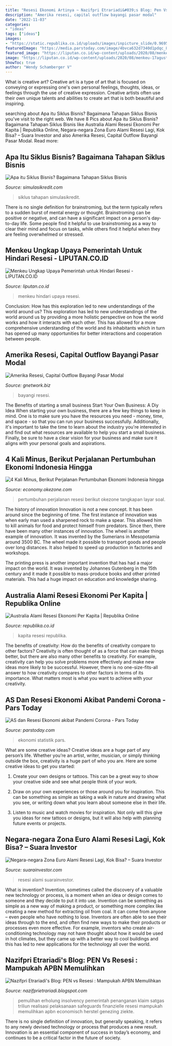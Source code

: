 ```yaml
---
title: "Resesi Ekonomi Artinya ~ Nazifpri Etrariadi&#039;s Blog: Pen Vs Resesi : Mampukah Apbn Memulihkan"
description: "Amerika resesi, capital outflow bayangi pasar modal"
date: "2022-11-03"
categories:
- "ideas"
tags: ["ideas"]
images:
- "https://static.republika.co.id/uploads/images/inpicture_slide/0.96953400-1551848401-10874794-16x9-2150x1210.jpg.jpg"
featuredImage: "https://media.parstoday.com/image/4bvca632d7340d1pdqc_800C450.jpg"
featured_image: "https://liputan.co.id/wp-content/uploads/2020/08/menkeu-17agustus2020.jpg"
image: "https://liputan.co.id/wp-content/uploads/2020/08/menkeu-17agustus2020.jpg"
ShowToc: true
author: "Wendy Schamberger V"
---
```



What is creative art?
Creative art is a type of art that is focused on conveying or expressing one's own personal feelings, thoughts, ideas, or feelings through the use of creative expression. Creative artists often use their own unique talents and abilities to create art that is both beautiful and inspiring.

	

		
searching about Apa itu Siklus Bisnis? Bagaimana Tahapan Siklus Bisnis you've visit to the right web. We have 8 Pics about Apa itu Siklus Bisnis? Bagaimana Tahapan Siklus Bisnis like Australia Alami Resesi Ekonomi Per Kapita | Republika Online, Negara-negara Zona Euro Alami Resesi Lagi, Kok Bisa? – Suara Investor and also Amerika Resesi, Capital Outflow Bayangi Pasar Modal. Read more:
		
    
## Apa Itu Siklus Bisnis? Bagaimana Tahapan Siklus Bisnis

<img loading=lazy src="https://www.simulasikredit.com/wp-content/uploads/2018/09/bussiness-cycle-300x196.png" onerror="this.onerror=null;this.src='https://tse3.mm.bing.net/th?id=OIP.ew190SMAT9tpxcGWrg-KWgAAAA&amp;pid=15.1';" alt="Apa itu Siklus Bisnis? Bagaimana Tahapan Siklus Bisnis">

_Source: simulasikredit.com_

>siklus tahapan simulasikredit. 

	

There is no single definition for brainstroming, but the term typically refers to a sudden burst of mental energy or thought. Brainstroming can be positive or negative, and can have a significant impact on a person's day-to-day life. Some people find it helpful to use brainstroming as a way to clear their mind and focus on tasks, while others find it helpful when they are feeling overwhelmed or stressed.

    
## Menkeu Ungkap Upaya Pemerintah Untuk Hindari Resesi - LIPUTAN.CO.ID

<img loading=lazy src="https://liputan.co.id/wp-content/uploads/2020/08/menkeu-17agustus2020.jpg" onerror="this.onerror=null;this.src='https://tse1.mm.bing.net/th?id=OIP.U9NhSu9AAgJq0LdtPhg6owHaE8&amp;pid=15.1';" alt="Menkeu Ungkap Upaya Pemerintah untuk Hindari Resesi - LIPUTAN.CO.ID">

_Source: liputan.co.id_

>menkeu hindari upaya resesi. 

	

Conclusion: How has this exploration led to new understandings of the world around us?
This exploration has led to new understandings of the world around us by providing a more holistic perspective on how the world works and how it interacts with each other. This has allowed for a more comprehensive understanding of the world and its inhabitants which in turn has opened up many opportunities for better interactions and cooperation between people.

    
## Amerika Resesi, Capital Outflow Bayangi Pasar Modal

<img loading=lazy src="http://www.gnetwork.biz/wp-content/uploads/2020/07/amerika-resesi-capital-outflow-bayangi-pasar-modal.jpg" onerror="this.onerror=null;this.src='https://tse2.mm.bing.net/th?id=OIP.Oeq0SnziLBOL3Cgwg1NIQAHaEI&amp;pid=15.1';" alt="Amerika Resesi, Capital Outflow Bayangi Pasar Modal">

_Source: gnetwork.biz_

>bayangi resesi. 

	

The Benefits of starting a small business
Start Your Own Business: A Diy Idea 
When starting your own business, there are a few key things to keep in mind. One is to make sure you have the resources you need - money, time, and space - so that you can run your business successfully. Additionally, it's important to take the time to learn about the industry you're interested in and find out what resources are available to help you start a small business. Finally, be sure to have a clear vision for your business and make sure it aligns with your personal goals and aspirations.

    
## 4 Kali Minus, Berikut Perjalanan Pertumbuhan Ekonomi Indonesia Hingga

<img loading=lazy src="https://img.okezone.com/content/2021/05/05/320/2405936/4-kali-minus-berikut-perjalanan-pertumbuhan-ekonomi-indonesia-hingga-resesi-YXSoiXlyKv.jpg" onerror="this.onerror=null;this.src='https://tse1.mm.bing.net/th?id=OIP.37TBiloDlWFIszvHOrym9wHaD7&amp;pid=15.1';" alt="4 Kali Minus, Berikut Perjalanan Pertumbuhan Ekonomi Indonesia hingga">

_Source: economy.okezone.com_

>pertumbuhan perjalanan resesi berikut okezone tangkapan layar soal. 

	

The history of innovation
Innovation is not a new concept. It has been around since the beginning of time. The first instance of innovation was when early man used a sharpened rock to make a spear. This allowed him to kill animals for food and protect himself from predators. Since then, there have been many other instances of innovation.
The wheel is another example of innovation. It was invented by the Sumerians in Mesopotamia around 3500 BC. The wheel made it possible to transport goods and people over long distances. It also helped to speed up production in factories and workshops.

The printing press is another important invention that has had a major impact on the world. It was invented by Johannes Gutenberg in the 15th century and it made it possible to mass-produce books and other printed materials. This had a huge impact on education and knowledge sharing.

    
## Australia Alami Resesi Ekonomi Per Kapita | Republika Online

<img loading=lazy src="https://static.republika.co.id/uploads/images/inpicture_slide/0.96953400-1551848401-10874794-16x9-2150x1210.jpg.jpg" onerror="this.onerror=null;this.src='https://tse4.mm.bing.net/th?id=OIP.RNa-BwjLXQhTl6M0KSoDUwHaE9&amp;pid=15.1';" alt="Australia Alami Resesi Ekonomi Per Kapita | Republika Online">

_Source: republika.co.id_

>kapita resesi republika. 

	

The benefits of creativity: How do the benefits of creativity compare to other factors?
Creativity is often thought of as a force that can make things better, but there are also many other benefits to creativity. For example, creativity can help you solve problems more effectively and make new ideas more likely to be successful. However, there is no one-size-fits-all answer to how creativity compares to other factors in terms of its importance. What matters most is what you want to achieve with your creativity.

    
## AS Dan Resesi Ekonomi Akibat Pandemi Corona - Pars Today

<img loading=lazy src="https://media.parstoday.com/image/4bvca632d7340d1pdqc_800C450.jpg" onerror="this.onerror=null;this.src='https://tse3.mm.bing.net/th?id=OIP.8sGpmm09PrGzDS3VX9aDpwHaEK&amp;pid=15.1';" alt="AS dan Resesi Ekonomi akibat Pandemi Corona - Pars Today">

_Source: parstoday.com_

>ekonomi statistik pars. 

	

What are some creative ideas?
Creative ideas are a huge part of any person’s life. Whether you’re an artist, writer, musician, or simply thinking outside the box, creativity is a huge part of who you are. Here are some creative ideas to get you started:
1. Create your own designs or tattoos. This can be a great way to show your creative side and see what people think of your work.

2. Draw on your own experiences or those around you for inspiration. This can be something as simple as taking a walk in nature and drawing what you see, or writing down what you learn about someone else in their life.

3. Listen to music and watch movies for inspiration. Not only will this give you ideas for new tattoos or designs, but it will also help with planning future events or projects.


    
## Negara-negara Zona Euro Alami Resesi Lagi, Kok Bisa? – Suara Investor

<img loading=lazy src="https://www.suarainvestor.com/wp-content/uploads/2021/05/452568111.jpg" onerror="this.onerror=null;this.src='https://tse1.mm.bing.net/th?id=OIP.3r8JupjZAS72MkS58mPNLgHaE8&amp;pid=15.1';" alt="Negara-negara Zona Euro Alami Resesi Lagi, Kok Bisa? – Suara Investor">

_Source: suarainvestor.com_

>resesi alami suarainvestor. 

	

What is invention?
Invention, sometimes called the discovery of a valuable new technology or process, is a moment when an idea or design comes to someone and they decide to put it into use. Invention can be something as simple as a new way of making a product, or something more complex like creating a new method for extracting oil from coal. It can come from anyone – even people who have nothing to lose. Inventors are often able to see their ideas through to the end, and often find new ways to make their products or processes even more effective. For example, inventors who create air-conditioning technology may not have thought about how it would be used in hot climates, but they came up with a better way to cool buildings and this has led to new applications for the technology all over the world.

    
## Nazifpri Etrariadi&#039;s Blog: PEN Vs Resesi : Mampukah APBN Memulihkan

<img loading=lazy src="https://lh6.googleusercontent.com/proxy/VSQCyHhhq6Z8y11hYJl1PbDeGSUQCRhHCLQespOutZ4g1IKpFatADagkB5MyrNqftOiKdjqOTqqxacMamDLlKZT-fFlSGsjxqrbNW7hnisFuIkNpEgLrCBnEslp-13oNv_ZG52jSTv3HNmhzWscGEnpy_-LhBNSrmeKsVNFifjfKpq1_4oSUE3EyrGw=w1200-h630-p-k-no-nu" onerror="this.onerror=null;this.src='https://tse1.mm.bing.net/th?id=OIP.FIjqZkWLEgrNbW0B2M1ELAHaE7&amp;pid=15.1';" alt="Nazifpri Etrariadi&#039;s Blog: PEN vs Resesi : Mampukah APBN Memulihkan">

_Source: nazifprietrariadi.blogspot.com_

>pemulihan erholung insolvency pemerintah penanganan klaim satgas triliun realisasi pelaksanaan safeguards finanzielle resesi mampukah memulihkan apbn economisch herstel genezing ziekte. 

	

There is no single definition of innovation, but generally speaking, it refers to any newly devised technology or process that produces a new result. Innovation is an essential component of success in today’s economy, and continues to be a critical factor in the future of society.

